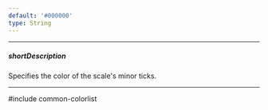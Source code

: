 ```yaml
---
default: '#000000'
type: String
---
```

---
##### shortDescription
Specifies the color of the scale's minor ticks.

---
#include common-colorlist